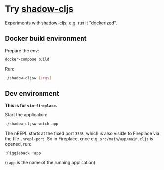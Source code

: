 # Try [shadow-cljs](http://shadow-cljs.org/)

Experiments with [shadow-cljs](http://shadow-cljs.org/), e.g. run it
"dockerized".

## Docker build environment

Prepare the env:

```sh
docker-compose build
```

Run:

```sh
./shadow-cljsw [args]
```

## Dev environment

**This is for `vim-fireplace`.**

Start the application:

```sh
./shadow-cljsw watch app
```

The nREPL starts at the fixed port `3333`, which is also visible to
Fireplace via the file `.nrepl-port`.  So in Fireplace, once e.g.
`src/main/app/main.cljs` is opened, run:

```vimscript
:Piggieback :app
```

(`:app` is the name of the running application)
